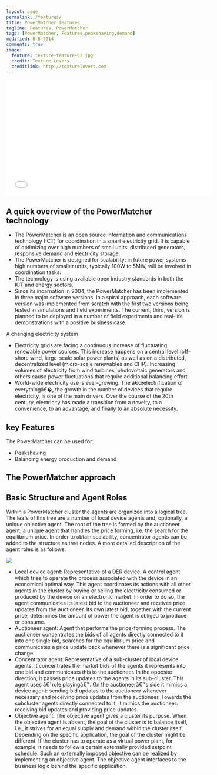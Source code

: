 ```yaml
---
layout: page
permalink: /features/
title: PowerMatcher features
tagline: Features, PowerMatcher
tags: [PowerMatcher, Features,peakshaving,demand]
modified: 8-8-2014
comments: true
image:
  feature: texture-feature-02.jpg
  credit: Texture Lovers
  creditlink: http://texturelovers.com
---
```


<iframe width="560" height="315" src="//www.youtube.com/embed/Zz4OpVwYWYE" frameborder="0" allowfullscreen></iframe>

## A quick overview of the PowerMatcher technology ##
* The PowerMatcher is an open source information and communications technology (ICT) for coordination in a smart electricity grid. It is capable of optimizing over high numbers of small units: distributed generators, responsive demand and electricity storage. 
* The PowerMatcher is designed for scalability: in future power systems high numbers of smaller units, typically 100W to 5MW, will be involved in coordination tasks.
* The technology is using available open industry standards in both the ICT and energy sectors.
* Since its incarnation in 2004, the PowerMatcher has been implemented in three major software versions. In a spiral approach, each software version was implemented from scratch with the first two versions being tested in simulations and field experiments. The current, third, version is planned to be deployed in a number of field experiments and real-life demonstrations with a positive business case.

A changing electricity system

* Electricity grids are facing a continuous increase of fluctuating renewable power sources. This increase happens on a central level (off-shore wind, large-scale solar power plants) as well as on a distributed, decentralized level (micro-scale renewables and CHP). Increasing volumes of electricity from wind turbines, photovoltaic generators and others cause power fluctuations that require additional balancing effort.
* World-wide electricity use is ever-growing. The â€œelectrification of everythingâ€�, the growth in the number of devices that require electricity, is one of the main drivers. Over the course of the 20th century, electricity has made a transition from a novelty, to a convenience, to an advantage, and finally to an absolute necessity.

## key Features ##
The PowerMatcher can be used for:

* Peakshaving
* Balancing energy production and demand
 
## The PowerMatcher approach ##

## Basic Structure and Agent Roles ##
Within a PowerMatcher cluster the agents are organized into a logical tree. The leafs of this tree are a number of local device agents and, optionally, a unique  objective agent. The root of the tree is formed by the auctioneer agent, a unique agent that handles the price forming, i.e. the search for the equilibrium price. In order to obtain scalability, concentrator agents can be added to the structure as tree nodes.
A more detailed description of the agent roles is as follows:

 <img src="{{ site.url }}/images/PM_Overview_Diagram_Color_05_Agents.png">

* Local device agent: Representative of a DER device. A control agent which tries to operate the process associated with the device in an economical optimal way. This agent coordinates its actions with all other agents in the cluster by buying or selling the electricity consumed or produced by the device on an electronic market. In order to do so, the agent communicates its latest bid to the auctioneer and receives price updates from the auctioneer. Its own latest bid, together with the current price, determines the amount of power the agent is obliged to produce or consume. 
* Auctioneer agent: Agent that performs the price-forming process. The auctioneer concentrates the bids of all agents directly connected to it into one single bid, searches for the equilibrium price and communicates a price update back whenever there is a significant price change. 
* Concentrator agent: Representative of a sub-cluster of local device agents. It concentrates the market bids of the agents it represents into one bid and communicates this to the auctioneer. In the opposite direction, it passes price updates to the agents in its sub-cluster. This agent uses â€˜role playingâ€™. On the auctioneerâ€™s side it mimics a device agent: sending bid updates to the auctioneer whenever necessary and receiving price updates from the auctioneer. Towards the subcluster agents directly connected to it, it mimics the auctioneer: receiving bid updates and providing price updates.
* Objective agent: The objective agent gives a cluster its purpose. When the objective agent is absent, the goal of the cluster is to balance itself, i.e., it strives for an equal supply and demand within the cluster itself. Depending on the specific application, the goal of the cluster might be different. If the cluster has to operate as a virtual power plant, for example, it needs to follow a certain externally provided setpoint schedule. Such an externally imposed objective can be realized by implementing an objective agent. The objective agent interfaces to the business logic behind the specific application.
